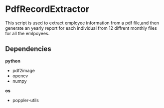 # PdfRecordExtractor
This script is used to extract employee information from a pdf file,and then generate an yearly report for each individual from 12 diffrent monthly files for all the emlpoyees.

## Dependencies
**python**
- pdf2image
- opencv
- numpy

**os**
- poppler-utils
